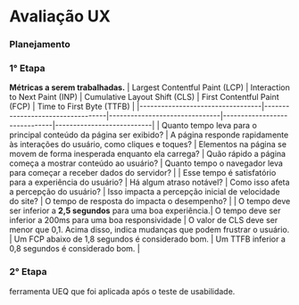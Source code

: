 # Avaliação UX

### Planejamento


### 1° Etapa

**Métricas a serem trabalhadas.**
| Largest Contentful Paint (LCP) | Interaction to Next Paint (INP) | Cumulative Layout Shift (CLS) | First Contentful Paint (FCP) | Time to First Byte (TTFB) |
|----------------------------------|----------------------------------|-------------------------------|------------------------------|---------------------------|
|  Quanto tempo leva para o principal conteúdo da página ser exibido? |  A página responde rapidamente às interações do usuário, como cliques e toques? |  Elementos na página se movem de forma inesperada enquanto ela carrega?  |    Quão rápido a página começa a mostrar conteúdo ao usuário?              |     Quanto tempo o navegador leva para começar a receber dados do servidor?                      |
|  Esse tempo é satisfatório para a experiência do usuário?           |  Há algum atraso notável?   |    Como isso afeta a percepção do usuário? |    Isso impacta a percepção inicial de velocidade do site?  |     O tempo de resposta do impacta o desempenho?                      |
|  O tempo deve ser inferior a **2,5 segundos** para uma boa experiência.|  O tempo deve ser inferior a 200ms para uma boa responsividade |  O valor de CLS deve ser menor que 0,1. Acima disso, indica mudanças que podem frustrar o usuário. |   Um FCP abaixo de 1,8 segundos é considerado bom.  |    Um TTFB inferior a 0,8 segundos é considerado bom.                       |


### 2° Etapa

ferramenta UEQ que foi aplicada após o teste de usabilidade.
